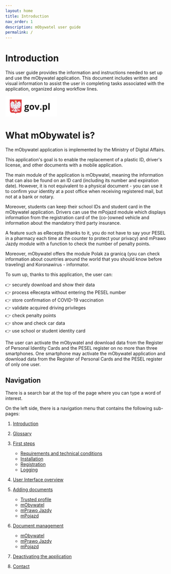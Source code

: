 ```yaml
---
layout: home
title: Introduction
nav_order: 1
description: mObywatel user guide
permalink: /
---
```



# Introduction

This user guide provides the information and instructions needed to set up and use the mObywatel application. This document includes written and visual information to assist the user in completing tasks associated with the application, organized along workflow lines.


![logo](assets/images/gov.png)

# What mObywatel is?

The mObywatel application is implemented by the Ministry of Digital Affairs.

This application's goal is to enable the replacement of a plastic ID, driver's license, and other documents with a mobile application.

The main module of the application is mObywatel, meaning the information that can also be found on an ID card (including its number and expiration date). However, it is not equivalent to a physical document - you can use it to confirm your identity at a post office when receiving registered mail, but not at a bank or notary.

Moreover, students can keep their school IDs and student card in the mObywatel application. Drivers can use the mPojazd module which displays information from the registration card of the (co-)owned vehicle and information about the mandatory third party insurance.

A feature such as eRecepta (thanks to it, you do not have to say your PESEL in a pharmacy each time at the counter to protect your privacy) and mPrawo Jazdy module with a function to check the number of penalty points.

Moreover, mObywatel offers the module Polak za granicą (you can check information about countries around the world that you should know before traveling) and Koronawirus - informator.

To sum up, thanks to this application, the user can:  

👉  securely download and show their data  
👉  process eRecepta without entering the PESEL number  
👉  store confirmation of COVID-19 vaccination  
👉  validate acquired driving privileges  
👉  check penalty points  
👉  show and check car data  
👉  use school or student identity card  

The user can activate the mObywatel and download data from the Register of Personal Identity Cards and the PESEL register on no more than three smartphones. One smartphone may activate the mObywatel application and download data from the Register of Personal Cards and the PESEL register of only one user. 

## Navigation

There is a search bar at the top of the page where you can type a word of interest.

On the left side, there is a navigation menu that contains the following sub-pages:

1. [Introduction](index.md)
2. [Glossary](Glossary.md)
3. [First steps](installation/index.md)

    - [Requirements and technical conditions](installation/requirements.md)
    - [Installation](installation/installation.md)
    - [Registration](installation/registration.md)
    - [Logging](installation/logging.md)

4. [User Interface overview](UI.md)
5. [Adding documents](Adding_documents/index.md)

    - [Trusted profile](Adding_documents/trustedprofile.md)
    - [mObywatel](Adding_documents/mobywatel.md)
    - [mPrawo Jazdy](Adding_documents/mPrawoJazdy.md)
    - [mPojazd](Adding_documents/mPojazd.md)

6. [Document management](docmanagement/index.md)

    - [mObywatel](docmanagement/mObywatel.md)
    - [mPrawo Jazdy](docmanagement/mPrawoJazdy.md)
    - [mPojazd](docmanagement/mPojazd.md)

7. [Deactivating the application](Deleting.md)
8. [Contact](contact.md)